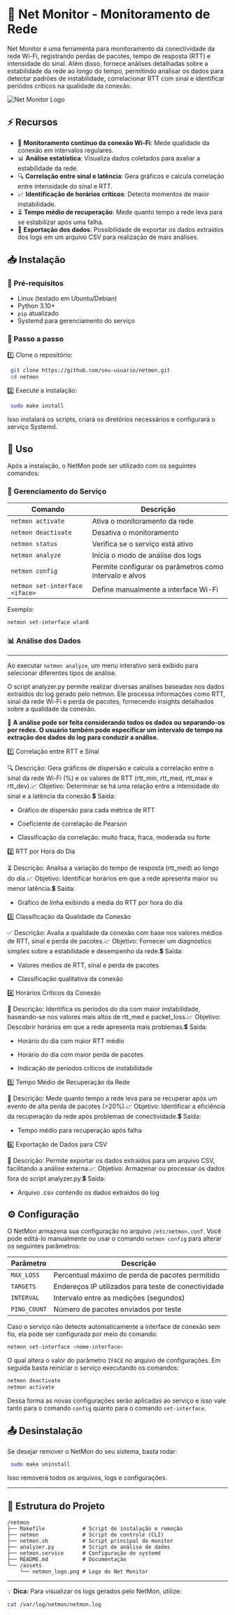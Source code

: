 # 📡 Net Monitor - Monitoramento de Rede

Net Monitor é uma ferramenta para monitoramento da conectividade da rede Wi-Fi, registrando perdas de pacotes, tempo de resposta (RTT) e intensidade do sinal. Além disso, fornece análises detalhadas sobre a estabilidade da rede ao longo do tempo, permitindo analisar os dados para detectar padrões de instabilidade, correlacionar RTT com sinal e identificar periódos críticos na qualidade da conexão.

![Net Monitor Logo](assets/netmon_logo.png)

## ⚡ Recursos

- 📡 **Monitoramento contínuo da conexão Wi-Fi**: Mede qualidade da conexão em intervalos regulares.
- 📊 **Análise estatística**: Visualiza dados coletados para avaliar a estabilidade da rede.
- 🔍 **Correlação entre sinal e latência**: Gera gráficos e calcula correlação entre intensidade do sinal e RTT.
- 📈 **Identificação de horários críticos**: Detecta momentos de maior instabilidade.
- ⏳ **Tempo médio de recuperação**: Mede quanto tempo a rede leva para se estabilizar após uma falha.
- 📄 **Exportação dos dados**: Possibilidade de exportar os dados extraídos dos logs em um arquivo CSV para realização de mais análises.


## 📥 Instalação

### 🔧 Pré-requisitos

- Linux (testado em Ubuntu/Debian)
- Python 3.10+
- `pip` atualizado
- Systemd para gerenciamento do serviço

### 📌 Passo a passo

1️⃣ Clone o repositório:
```sh
 git clone https://github.com/seu-usuario/netmon.git
 cd netmon
```

2️⃣ Execute a instalação:
```sh
 sudo make install
```

Isso instalará os scripts, criará os diretórios necessários e configurará o serviço Systemd.

## 🚀 Uso

Após a instalação, o NetMon pode ser utilizado com os seguintes comandos:

### 🔄 Gerenciamento do Serviço

| Comando                 | Descrição |
|-------------------------|-------------|
| `netmon activate`       | Ativa o monitoramento da rede |
| `netmon deactivate`     | Desativa o monitoramento |
| `netmon status`         | Verifica se o serviço está ativo |
| `netmon analyze`        | Inicia o modo de análise dos logs |
| `netmon config`         | Permite configurar os parâmetros como intervalo e alvos |
| `netmon set-interface <iface>` | Define manualmente a interface Wi-Fi |

Exemplo:
```sh
netmon set-interface wlan0
```

### 📊 Análise dos Dados

---

Ao executar `netmon analyze`, um menu interativo será exibido para selecionar diferentes tipos de análise.

O script analyzer.py permite realizar diversas análises baseadas nos dados extraídos do log gerado pelo netmon. Ele processa informações como RTT, sinal da rede Wi-Fi e perda de pacotes, fornecendo insights detalhados sobre a qualidade da conexão.

📌 **A análise pode ser feita considerando todos os dados ou separando-os por redes. O usuário também pode especificar um intervalo de tempo na extração dos dados do log para conduzir a análise.**

1️⃣ Correlação entre RTT e Sinal

🔍 Descrição: Gera gráficos de dispersão e calcula a correlação entre o sinal da rede Wi-Fi (%) e os valores de RTT (rtt_min, rtt_med, rtt_max e rtt_dev).📈 Objetivo: Determinar se há uma relação entre a intensidade do sinal e a latência da conexão.💲 Saída:

- Gráfico de dispersão para cada métrica de RTT

- Coeficiente de correlação de Pearson

- Classificação da correlação: muito fraca, fraca, moderada ou forte

2️⃣ RTT por Hora do Dia

⏳ Descrição: Analisa a variação do tempo de resposta (rtt_med) ao longo do dia.📈 Objetivo: Identificar horários em que a rede apresenta maior ou menor latência.💲 Saída:

- Gráfico de linha exibindo a média do RTT por hora do dia

3️⃣ Classificação da Qualidade da Conexão

✅ Descrição: Avalia a qualidade da conexão com base nos valores médios de RTT, sinal e perda de pacotes.📈 Objetivo: Fornecer um diagnóstico simples sobre a estabilidade e desempenho da rede.💲 Saída:

- Valores médios de RTT, sinal e perda de pacotes

- Classificação qualitativa da conexão

4️⃣ Horários Críticos da Conexão

🚨 Descrição: Identifica os períodos do dia com maior instabilidade, baseando-se nos valores mais altos de rtt_med e packet_loss.📈 Objetivo: Descobrir horários em que a rede apresenta mais problemas.💲 Saída:

- Horário do dia com maior RTT médio

- Horário do dia com maior perda de pacotes

- Indicação de períodos críticos de instabilidade

5️⃣ Tempo Médio de Recuperação da Rede

🔄 Descrição: Mede quanto tempo a rede leva para se recuperar após um evento de alta perda de pacotes (>20%).📈 Objetivo: Identificar a eficiência da recuperação da rede após problemas de conectividade.💲 Saída:

- Tempo médio para recuperação após falha

6️⃣ Exportação de Dados para CSV

📂 Descrição: Permite exportar os dados extraídos para um arquivo CSV, facilitando a análise externa.📈 Objetivo: Armazenar ou processar os dados fora do script analyzer.py.💲 Saída:

- Arquivo .csv contendo os dados extraídos do log

## ⚙️ Configuração

O NetMon armazena sua configuração no arquivo `/etc/netmon.conf`. Você pode editá-lo manualmente ou usar o comando `netmon config` para alterar os seguintes parâmetros:

| Parâmetro   | Descrição |
|-------------|-------------|
| `MAX_LOSS`  | Percentual máximo de perda de pacotes permitido |
| `TARGETS`   | Endereços IP utilizados para teste de conectividade |
| `INTERVAL`  | Intervalo entre as medições (segundos) |
| `PING_COUNT`| Número de pacotes enviados por teste |

Caso o serviço não detecte automaticamente a interface de conexão sem fio, ela pode ser configurada por meio do comando:

  ```sh
  netmon set-interface <nome-interface>
  ```

O qual altera o valor do parâmetro `IFACE` no arquivo de configurações. Em seguida basta reiniciar o serviço executando os comandos:

  ```sh
  netmon deactivate
  netmon activate
  ```

Dessa forma as novas configurações serão aplicadas ao serviço e isso vale tanto para o comando `config` quanto para o comando `set-interface`.

## 📤 Desinstalação

Se desejar remover o NetMon do seu sistema, basta rodar:
```sh
 sudo make uninstall
```
Isso removerá todos os arquivos, logs e configurações.

---

## 📂 Estrutura do Projeto
```
/netmon
├── Makefile            # Script de instalação e remoção
├── netmon              # Script de controle (CLI)
├── netmon.sh           # Script principal do monitor
├── analyzer.py         # Script de análise de dados
├── netmon.service      # Configuração do systemd
├── README.md           # Documentação
└── /assets
    └── netmon_logo.png # Logo do Net Monitor
```

---

💡 **Dica:** Para visualizar os logs gerados pelo NetMon, utilize:
```sh
cat /var/log/netmon/netmon.log
```

